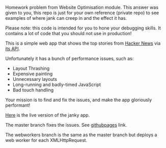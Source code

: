 Homework problem from Website Optimisation module. This answer was given to you, this repo is just for your own reference (private repo) to see examples of where jank can creep in and the effect it has.

Please note: this code is intended for you to hone your debugging skills. It contains a lot of code that you should not use in production!

This is a simple web app that shows the top stories from [Hacker News](https://news.ycombinator.com/news) via [its API](http://blog.ycombinator.com/hacker-news-api).

Unfortunately it has a bunch of performance issues, such as:

* Layout Thrashing
* Expensive painting
* Unnecessary layouts
* Long-running and badly-timed JavaScript
* Bad touch handling

Your mission is to find and fix the issues, and make the app gloriously performant!

[Here](http://udacity.github.io/news-aggregator/) is the live version of the janky app.

The master branch fixes the issues. See [githubpages](https://alias8.github.io/news-aggregator/) link.

The webworkers branch is the same as the master branch but deploys a web worker for each XMLHttpRequest. 
